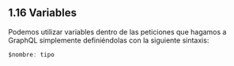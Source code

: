 ## 1.16 Variables

Podemos utilizar variables dentro de las peticiones que hagamos a
GraphQL simplemente definiéndolas con la siguiente sintaxis:

``` javascript
$nombre: tipo
```

